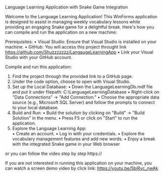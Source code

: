 Language Learning Application with Snake Game Integration

Welcome to the Language Learning Application! This WinForms application is designed to assist in managing weekly vocabulary lessons while providing an engaging Snake game for a delightful break. Here's how you can compile and run the application on a new machine:

Prerequisites:
•	Visual Studio: Ensure that Visual Studio is installed on your machine. 
•	GitHub: You will access this project throught link https://github.com/Shuzzzzzzz/LangaugeLearningApp
• Link your Visual Studio with your GitHub account.

Compile and run this application:
1.	Find the project through the provided link to a GitHub page.
2.	Under the code option, choose to open with Visual Studio.
3.	Set up the Local Database:
•  Down the LanguageLearningDb.mdf file and put it under filepath: C:\LanguageLearningDatabase
•	Right-click on "Data Connections" -> "Add Connection."
•	Choose the appropriate data source (e.g., Microsoft SQL Server) and follow the prompts to connect to your local database.
5.	Build and Run:
•	Build the solution by clicking on "Build" -> "Build Solution" in the menu.
•	Press F5 or click on "Start" to run the application.
6.	Explore the Language Learning App:   
•	Create an account.
•	Log in with your credentials.
•	Explore the vocabulary management features and add new words.
•	Enjoy a break with the integrated Snake game in your Web browser

or you can follow the video step by step https://

If you are not interested in running this application on your machine, you can watch a screen demo video by click link: https://youtu.be/5biRvc_nwAk

